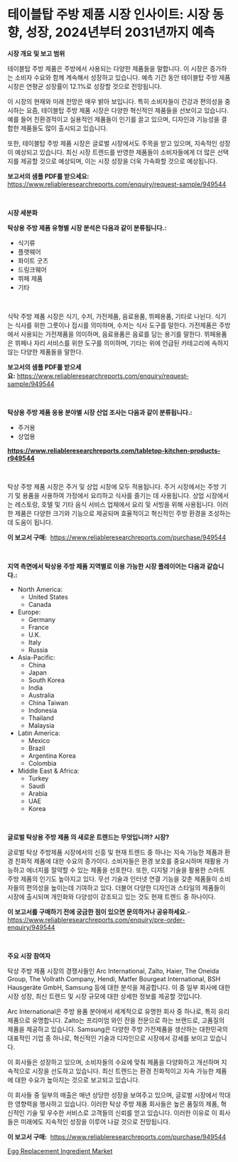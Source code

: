 <p><h1>테이블탑 주방 제품 시장 인사이트: 시장 동향, 성장, 2024년부터 2031년까지 예측</h1></p><p><strong>시장 개요 및 보고 범위</strong></p>
<p><p>테이블탑 주방 제품은 주방에서 사용되는 다양한 제품들을 말합니다. 이 시장은 증가하는 소비자 수요와 함께 계속해서 성장하고 있습니다. 예측 기간 동안 테이블탑 주방 제품 시장은 연평균 성장률이 12.1%로 성장할 것으로 전망됩니다.</p><p>이 시장의 현재와 미래 전망은 매우 밝아 보입니다. 특히 소비자들이 건강과 편의성을 중시하는 요즘, 테이블탑 주방 제품 시장은 다양한 혁신적인 제품들을 선보이고 있습니다. 예를 들어 친환경적이고 실용적인 제품들이 인기를 끌고 있으며, 디자인과 기능성을 결합한 제품들도 많이 출시되고 있습니다.</p><p>또한, 테이블탑 주방 제품 시장은 글로벌 시장에서도 주목을 받고 있으며, 지속적인 성장이 예상되고 있습니다. 최신 시장 트렌드를 반영한 제품들이 소비자들에게 더 많은 선택지를 제공할 것으로 예상되며, 이는 시장 성장을 더욱 가속화할 것으로 예상됩니다.</p></p>
<p><strong>보고서의 샘플 PDF를 받으세요:</strong> <a href="https://www.reliableresearchreports.com/enquiry/request-sample/949544">https://www.reliableresearchreports.com/enquiry/request-sample/949544</a></p>
<p>&nbsp;</p>
<p><strong>시장 세분화</strong></p>
<p><strong>탁상용 주방 제품 유형별 시장 분석은 다음과 같이 분류됩니다.:</strong></p>
<p><ul><li>식기류</li><li>플랫웨어</li><li>화이트 굿즈</li><li>드링크웨어</li><li>뷔페 제품</li><li>기타</li></ul></p>
<p>&nbsp;</p>
<p><p>식탁 주방 제품 시장은 식기, 수저, 가전제품, 음료용품, 뷔페용품, 기타로 나뉜다. 식기는 식사를 위한 그릇이나 접시를 의미하며, 수저는 식사 도구를 말한다. 가전제품은 주방에서 사용되는 가전제품을 의미하며, 음료용품은 음료를 담는 용기를 말한다. 뷔페용품은 뷔페나 자리 서비스를 위한 도구를 의미하며, 기타는 위에 언급된 카테고리에 속하지 않는 다양한 제품들을 말한다.</p></p>
<p><strong>보고서의 샘플 PDF를 받으세요:</strong>&nbsp;<a href="https://www.reliableresearchreports.com/enquiry/request-sample/949544">https://www.reliableresearchreports.com/enquiry/request-sample/949544</a></p>
<p>&nbsp;</p>
<p><strong> 탁상용 주방 제품 응용 분야별 시장 산업 조사는 다음과 같이 분류됩니다.:</strong></p>
<p><ul><li>주거용</li><li>상업용</li></ul></p>
<p><strong><a href="https://www.reliableresearchreports.com/tabletop-kitchen-products-r949544">https://www.reliableresearchreports.com/tabletop-kitchen-products-r949544</a></strong></p>
<p>&nbsp;</p>
<p><p>탁상 주방 제품 시장은 주거 및 상업 시장에 모두 적용됩니다. 주거 시장에서는 주방 기기 및 용품을 사용하여 가정에서 요리하고 식사를 즐기는 데 사용됩니다. 상업 시장에서는 레스토랑, 호텔 및 기타 음식 서비스 업체에서 요리 및 서빙을 위해 사용됩니다. 이러한 제품은 다양한 크기와 기능으로 제공되며 효율적이고 혁신적인 주방 환경을 조성하는 데 도움이 됩니다.</p></p>
<p><strong>이 보고서 구매:</strong>&nbsp; <a href="https://www.reliableresearchreports.com/purchase/949544">https://www.reliableresearchreports.com/purchase/949544</a></p>
<p>&nbsp;</p>
<p><strong>지역 측면에서 탁상용 주방 제품 지역별로 이용 가능한 시장 플레이어는 다음과 같습니다.:</strong></p>
<p><ul>
    <li>
        North America:
        <ul>
            <li>United States</li>
            <li>Canada</li>
        </ul>
    </li>
    <li>
        Europe:
        <ul>
            <li>Germany</li>
            <li>France</li>
            <li>U.K.</li>
            <li>Italy</li>
            <li>Russia</li>
        </ul>
    </li>
    <li>
        Asia-Pacific:
        <ul>
            <li>China</li>
            <li>Japan</li>
            <li>South Korea</li>
            <li>India</li>
            <li>Australia</li>
            <li>China Taiwan</li>
            <li>Indonesia</li>
            <li>Thailand</li>
            <li>Malaysia</li>
        </ul>
    </li>
    <li>
        Latin America:
        <ul>
            <li>Mexico</li>
            <li>Brazil</li>
            <li>Argentina Korea</li>
            <li>Colombia</li>
        </ul>
    </li>
    <li>
        Middle East & Africa:
        <ul>
            <li>Turkey</li>
            <li>Saudi</li>
            <li>Arabia</li>
            <li>UAE</li>
            <li>Korea</li>
        </ul>
    </li>
    </ul></p>
<p>&nbsp;</p>
<p><strong>글로벌 탁상용 주방 제품 의 새로운 트렌드는 무엇입니까? 시장?</strong></p>
<p><p>글로벌 탁상 주방제품 시장에서의 신흥 및 현재 트렌드 중 하나는 지속 가능한 제품과 환경 친화적 제품에 대한 수요의 증가이다. 소비자들은 환경 보호를 중요시하며 재활용 가능하고 에너지를 절약할 수 있는 제품을 선호한다. 또한, 디지털 기술을 활용한 스마트 주방 제품의 인기도 높아지고 있다. 무선 기술과 인터넷 연결 기능을 갖춘 제품들이 소비자들의 편의성을 높이는데 기여하고 있다. 더불어 다양한 디자인과 스타일의 제품들이 시장에 출시되며 개인화와 다양성이 강조되고 있는 것도 현재 트렌드 중 하나이다.</p></p>
<p><strong>이 보고서를 구매하기 전에 궁금한 점이 있으면 문의하거나 공유하세요.</strong>- <a href="https://www.reliableresearchreports.com/enquiry/pre-order-enquiry/949544">https://www.reliableresearchreports.com/enquiry/pre-order-enquiry/949544</a></p>
<p>&nbsp;</p>
<p><strong>주요 시장 참여자</strong></p>
<p><p>탁상 주방 제품 시장의 경쟁사들인 Arc International, Zalto, Haier, The Oneida Group, The Vollrath Company, Hendi, Matfer Bourgeat International, BSH Hausgeräte GmbH, Samsung 등에 대한 분석을 제공합니다. 이 중 일부 회사에 대한 시장 성장, 최신 트렌드 및 시장 규모에 대한 상세한 정보를 제공할 것입니다.</p><p>Arc International은 주방 용품 분야에서 세계적으로 유명한 회사 중 하나로, 특히 유리 제품으로 유명합니다. Zalto는 프리미엄 와인 잔을 전문으로 하는 브랜드로, 고품질의 제품을 제공하고 있습니다. Samsung은 다양한 주방 가전제품을 생산하는 대한민국의 대표적인 기업 중 하나로, 혁신적인 기술과 디자인으로 시장에서 강세를 보이고 있습니다.</p><p>이 회사들은 성장하고 있으며, 소비자들의 수요에 맞춰 제품을 다양화하고 개선하며 지속적으로 시장을 선도하고 있습니다. 최신 트렌드는 환경 친화적이고 지속 가능한 제품에 대한 수요가 높아지는 것으로 보고되고 있습니다.</p><p>이 회사들 중 일부의 매출은 매년 상당한 성장을 보여주고 있으며, 글로벌 시장에서 막대한 영향력을 행사하고 있습니다. 이러한 탁상 주방 제품 회사들은 높은 품질의 제품, 혁신적인 기술 및 우수한 서비스로 고객들의 신뢰를 얻고 있습니다. 이러한 이유로 이 회사들은 미래에도 지속적인 성장을 이루어 나갈 것으로 전망됩니다.</p></p>
<p><strong>이 보고서 구매:</strong>&nbsp;&nbsp;<a href="https://www.reliableresearchreports.com/purchase/949544">https://www.reliableresearchreports.com/purchase/949544</a></p>
<p><p><a href="https://nifty-kite-d51.notion.site/Egg-Replacement-Ingredient-Market-Insight-Market-Trends-Growth-Forecasted-from-2024-TO-2031-62fa67feaa0842f7850d842dff69d840">Egg Replacement Ingredient Market</a></p></p>
